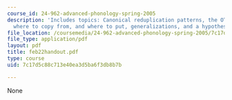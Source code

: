 ```yaml
---
course_id: 24-962-advanced-phonology-spring-2005
description: 'Includes topics: Canonical reduplication patterns, the OT equivalent,
  where to copy from, and where to put, generalizations, and a hypothesis.'
file_location: /coursemedia/24-962-advanced-phonology-spring-2005/7c17d5c88c713e40ea3d5ba6f3db8b7b_feb22handout.pdf
file_type: application/pdf
layout: pdf
title: feb22handout.pdf
type: course
uid: 7c17d5c88c713e40ea3d5ba6f3db8b7b

---
```

None